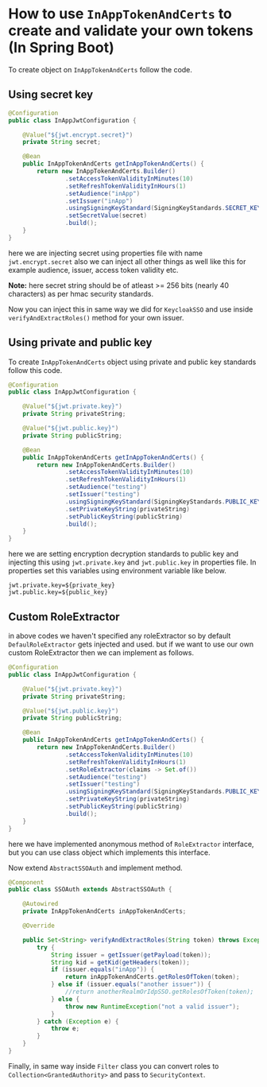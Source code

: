 # How to use `InAppTokenAndCerts` to create and validate your own tokens (In Spring Boot)
To create object on `InAppTokenAndCerts` follow the code.

## Using secret key
```java
@Configuration
public class InAppJwtConfiguration {

    @Value("${jwt.encrypt.secret}")
    private String secret;

    @Bean
    public InAppTokenAndCerts getInAppTokenAndCerts() {
        return new InAppTokenAndCerts.Builder()
                .setAccessTokenValidityInMinutes(10)
                .setRefreshTokenValidityInHours(1)
                .setAudience("inApp")
                .setIssuer("inApp")
                .usingSigningKeyStandard(SigningKeyStandards.SECRET_KEY)
                .setSecretValue(secret)
                .build();
    }
}
```
here we are injecting secret using properties file with name `jwt.encrypt.secret` also we can inject all other things as well like this for example 
audience, issuer, access token validity etc.

**Note:** here secret string should be of atleast >= 256 bits (nearly 40 characters) as per hmac security standards.

Now you can inject this in same way we did for `KeycloakSSO` and use inside `verifyAndExtractRoles()` method for your own issuer.

## Using private and public key
To create `InAppTokenAndCerts` object using private and public key standards follow this code.
```java
@Configuration
public class InAppJwtConfiguration {

    @Value("${jwt.private.key}")
    private String privateString;

    @Value("${jwt.public.key}")
    private String publicString;

    @Bean
    public InAppTokenAndCerts getInAppTokenAndCerts() {
        return new InAppTokenAndCerts.Builder()
                .setAccessTokenValidityInMinutes(10)
                .setRefreshTokenValidityInHours(1)
                .setAudience("testing")
                .setIssuer("testing")
                .usingSigningKeyStandard(SigningKeyStandards.PUBLIC_KEY)
                .setPrivateKeyString(privateString)
                .setPublicKeyString(publicString)
                .build();
    }
}
```
here we are setting encryption decryption standards to public key and injecting this using 
`jwt.private.key` and `jwt.public.key` in properties file.
In properties set this variables using environment variable like below.
```properties
jwt.private.key=${private_key}
jwt.public.key=${public_key}
```
## Custom RoleExtractor
in above codes we haven't specified any roleExtractor so by default `DefaulRoleExtractor` gets injected and used. 
but if we want to use our own custom RoleExtractor then we can implement as follows.
```java
@Configuration
public class InAppJwtConfiguration {

    @Value("${jwt.private.key}")
    private String privateString;

    @Value("${jwt.public.key}")
    private String publicString;

    @Bean
    public InAppTokenAndCerts getInAppTokenAndCerts() {
        return new InAppTokenAndCerts.Builder()
                .setAccessTokenValidityInMinutes(10)
                .setRefreshTokenValidityInHours(1)
                .setRoleExtractor(claims -> Set.of())
                .setAudience("testing")
                .setIssuer("testing")
                .usingSigningKeyStandard(SigningKeyStandards.PUBLIC_KEY)
                .setPrivateKeyString(privateString)
                .setPublicKeyString(publicString)
                .build();
    }
}
```
here we have implemented anonymous method of `RoleExtractor` interface, but you can use class object which implements this interface.

Now extend `AbstractSSOAuth` and implement method.

```java
@Component
public class SSOAuth extends AbstractSSOAuth {

    @Autowired
    private InAppTokenAndCerts inAppTokenAndCerts;

    @Override

    public Set<String> verifyAndExtractRoles(String token) throws Exception {
        try {
            String issuer = getIssuer(getPayload(token));
            String kid = getKid(getHeaders(token));
            if (issuer.equals("inApp")) {
                return inAppTokenAndCerts.getRolesOfToken(token);
            } else if (issuer.equals("another issuer")) {
                //return anotherRealmOrIdpSSO.getRolesOfToken(token);
            } else {
                throw new RuntimeException("not a valid issuer");
            }
        } catch (Exception e) {
            throw e;
        }
    }
}
```

Finally, in same way inside `Filter` class you can convert roles to `Collection<GrantedAuthority>` and pass to `SecurityContext`.
